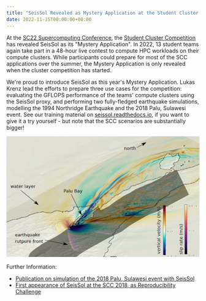 ```yaml
---
title: "SeisSol Revealed as Mystery Application at the Student Cluster Competition 2022"
date: 2022-11-15T00:00:00+00:00
---
```

At the [SC22 Supercomputing Conference](https://sc22.supercomputing.org/), the [Student Cluster Competition](https://www.studentclustercompetition.us/) has revealed SeisSol as its "Mystery Application". In 2022, 13 student teams again take part in a 48-hour live contest to compute HPC workloads on their compute clusters. While participants could prepare for most of the SCC applications over the summer, the Mystery Application is only revealed when the cluster competition has started. 

We're proud to introduce SeisSol as this year's Mystery Application. Lukas Krenz lead the efforts to prepare three use cases for the competition: evaluating the GFLOPS performance of the teams' compute clusters using the SeisSol proxy, and performing two fully-fledged earthquake simulations, modelling the 1994 Northridge Earthquake and the 2018 Palu, Sulawesi event. See our training material on [seissol.readthedocs.io](https://seissol.readthedocs.io/), if you want to give it a try yourself - but note that the SCC scenarios are substantially bigger!

![Snapshot of a dynamic rupture simulation of the 2018, Palu, Sulawesi earthquake and tsunami.](/img/palu_rupture.jpg)

Further Information:
- [Publication on simulation of the 2018 Palu, Sulawesi event with SeisSol](https://link.springer.com/article/10.1007/s00024-019-02290-5)
- [First appearance of SeisSol at the SCC 2018, as Reproducibility Challenge](https://seissol.org/post/seissol-scc18/) 
